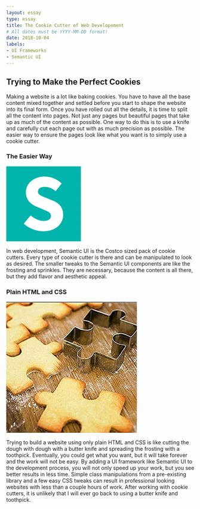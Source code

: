 ```yaml
---
layout: essay
type: essay
title: The Cookie Cutter of Web Developement
# All dates must be YYYY-MM-DD format!
date: 2018-10-04
labels:
- UI Frameworks
- Semantic UI
---
```


## Trying to Make the Perfect Cookies

Making a website is a lot like baking cookies. You have to have all the base content mixed together and settled before you start to shape the website into its final form. Once you have rolled out all the details, it is time to split all the content into pages. Not just any pages but beautiful pages that take up as much of the content as possible. One way to do this is to use a knife and carefully cut each page out with as much precision as possible. The easier way to ensure the pages look like what you want is to simply use a cookie cutter. 

### The Easier Way

<img class="ui small right floated rounded image" src="/images/semantic-ui.png">

In web development, Semantic UI is the Costco sized pack of cookie cutters. Every type of cookie cutter is there and can be manipulated to look as desired. The smaller tweaks to the Semantic UI components are like the frosting and sprinkles. They are necessary, because the content is all there, but they add flavor and aesthetic appeal.

### Plain HTML and CSS

<img class="ui small right floated rounded image" src="../images/cookie-cutter.jpg">

Trying to build a website using only plain HTML and CSS is like cutting the dough with dough with a butter knife and spreading the frosting with a toothpick. Eventually, you could get what you want, but it will take forever and the work will not be easy. By adding a UI framework like Semantic UI to the development process, you will not only speed up your work, but you see better results in less time. Simple class manipulations from a pre-existing library and a few easy CSS tweaks can result in professional looking websites with less than a couple hours of work. After working with cookie cutters, it is unlikely that I will ever go back to using a butter knife and toothpick. 